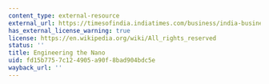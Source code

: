 ```yaml
---
content_type: external-resource
external_url: https://timesofindia.indiatimes.com/business/india-business/engineering-the-nano/articleshow/2693758.cms
has_external_license_warning: true
license: https://en.wikipedia.org/wiki/All_rights_reserved
status: ''
title: Engineering the Nano
uid: fd15b775-7c12-4905-a90f-8bad904bdc5e
wayback_url: ''
---
```

